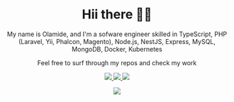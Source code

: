 <h1 align='center'>Hii there 👋🏾</h1>

<p align='center'>My name is Olamide, and I'm a sofware engineer skilled in TypeScript, PHP (Laravel, Yii, Phalcon, Magento), Node.js, NestJS, Express, MySQL, MongoDB, Docker, Kubernetes</p>

<p align='center'>Feel free to surf through my repos and check my work</p>

<p align='center'>
<a href="https://twitter.com/olamideaboyeji" target="_blank">
  <img src="https://img.shields.io/badge/twitter-%231DA1F2.svg?&style=for-the-badge&logo=twitter&logoColor=white" />
</a>
<a href="https://www.linkedin.com/in/aolamide" target="_blank">
  <img src="https://img.shields.io/badge/linkedin-%230077B5.svg?&style=for-the-badge&logo=linkedin&logoColor=white" />
</a>
<a href="mailto:me@aolamide.tech" target="_blank">
  <img src="https://img.shields.io/badge/email me-%23D14836.svg?&style=for-the-badge&logo=gmail&logoColor=white" />
</a>
  
  <p align = "center">
  <img src = "https://github-readme-stats-black-seven.vercel.app/api?username=aolamide&show_icons=true&title_color=47ff78&text_color=efefed&icon_color=47ff78&bg_color=0b0b0c&line_height=27">
<!--   <img src = "https://github-readme-stats-black-seven.vercel.app/api/top-langs/?username=aolamide&title_color=47ff78&text_color=efefed&icon_color=47ff78&bg_color=0b0b0c&line_height=27"> -->
</p>
</p>
